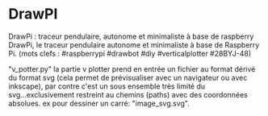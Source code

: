 # DrawPI
DrawPi : traceur pendulaire, autonome et minimaliste à base de raspberry DrawPi, le traceur pendulaire autonome et minimaliste à base de Raspberry Pi.
(mots clefs : #raspberrypi #drawbot #diy #verticalplotter #28BYJ-48)

"v_potter.py"
la partie v plotter prend en entrée un fichier au format dérivé du format svg (cela permet de prévisualiser avec un navigateur ou avec inkscape), par contre c'est un sous ensemble très limité du svg...exclusivement restreint au chemins (paths) avec des coordonnées absolues. ex pour dessiner un carré: "image_svg.svg".
